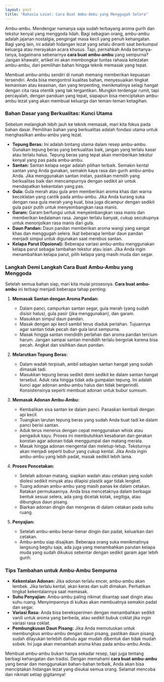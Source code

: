 ```yaml
---
layout: post
title: "Rahasia Lezat: Cara Buat Ambu-Ambu yang Menggugah Selera"
---
```


Ambu-ambu. Mendengar namanya saja sudah terbayang aroma gurih dan tekstur kenyal yang menggoda lidah. Bagi sebagian orang, ambu-ambu adalah jajanan nostalgia, pengingat masa kecil yang penuh kehangatan. Bagi yang lain, ini adalah hidangan lezat yang selalu dinanti saat berkumpul keluarga atau merayakan acara khusus. Tapi, pernahkah Anda bertanya-tanya, bagaimana sebenarnya **cara buat ambu-ambu** yang sempurna? Jangan khawatir, artikel ini akan membongkar tuntas rahasia kelezatan ambu-ambu, dari pemilihan bahan hingga teknik memasak yang tepat.

Membuat ambu-ambu sendiri di rumah memang memberikan kepuasan tersendiri. Anda bisa mengontrol kualitas bahan, menyesuaikan tingkat kemanisan atau keasinan, dan yang terpenting, menikmatinya selagi hangat dengan cita rasa otentik yang tak tergantikan. Mungkin terdengar rumit, tapi percayalah, dengan panduan yang tepat, siapapun bisa menciptakan ambu-ambu lezat yang akan membuat keluarga dan teman-teman ketagihan.

### Bahan Dasar yang Berkualitas: Kunci Utama

Sebelum melangkah lebih jauh ke teknik memasak, mari kita fokus pada bahan dasar. Pemilihan bahan yang berkualitas adalah fondasi utama untuk menghasilkan ambu-ambu yang lezat.

*   **Tepung Beras:** Ini adalah bintang utama dalam resep ambu-ambu. Gunakan tepung beras yang berkualitas baik, jangan yang terlalu kasar atau terlalu halus. Tepung beras yang tepat akan memberikan tekstur kenyal yang pas pada ambu-ambu.
*   **Santan:** Santan kelapa segar adalah pilihan terbaik. Semakin kental santan yang Anda gunakan, semakin kaya rasa dan gurih ambu-ambu Anda. Jika menggunakan santan instan, pastikan memilih yang berkualitas baik dan mencampurnya dengan sedikit air untuk mendapatkan kekentalan yang pas.
*   **Gula:** Gula merah atau gula aren memberikan aroma khas dan warna kecoklatan yang cantik pada ambu-ambu. Jika Anda kurang suka dengan rasa gula merah yang kuat, bisa juga dicampur dengan sedikit gula pasir putih untuk menyeimbangkan rasa manis.
*   **Garam:** Garam berfungsi untuk menyeimbangkan rasa manis dan memberikan kedalaman rasa. Jangan terlalu banyak, cukup secukupnya untuk menonjolkan rasa manis dari gula.
*   **Daun Pandan:** Daun pandan memberikan aroma wangi yang sangat khas dan menggugah selera. Ikat beberapa lembar daun pandan menjadi simpul untuk digunakan saat merebus santan.
*   **Kelapa Parut (Opsional):** Beberapa variasi ambu-ambu menggunakan kelapa parut sebagai tambahan tekstur atau isian. Jika Anda ingin menambahkan kelapa parut, pilih kelapa yang masih muda dan segar.

### Langkah Demi Langkah Cara Buat Ambu-Ambu yang Menggoda

Setelah semua bahan siap, mari kita mulai prosesnya. **Cara buat ambu-ambu** ini terbagi menjadi beberapa tahap penting:

1.  **Memasak Santan dengan Aroma Pandan:**
    *   Dalam panci, campurkan santan segar, gula merah (yang sudah disisir halus), gula pasir (jika menggunakan), dan garam.
    *   Masukkan simpul daun pandan.
    *   Masak dengan api kecil sambil terus diaduk perlahan. Tujuannya agar santan tidak pecah dan gula larut sempurna.
    *   Masak hingga santan mendidih perlahan dan aroma pandan tercium harum. Jangan sampai santan mendidih terlalu bergolak karena bisa pecah. Angkat dan sisihkan daun pandan.

2.  **Melarutkan Tepung Beras:**
    *   Dalam wadah terpisah, ambil sebagian santan hangat yang sudah dimasak tadi.
    *   Masukkan tepung beras sedikit demi sedikit ke dalam santan hangat tersebut. Aduk rata hingga tidak ada gumpalan tepung. Ini adalah kunci agar adonan ambu-ambu halus dan tidak bergerindil. Konsistensinya seperti membuat adonan untuk bubur sumsum.

3.  **Memasak Adonan Ambu-Ambu:**
    *   Kembalikan sisa santan ke dalam panci. Panaskan kembali dengan api kecil.
    *   Tuangkan larutan tepung beras yang sudah Anda buat tadi ke dalam panci berisi santan.
    *   Aduk terus menerus dengan cepat menggunakan whisk atau pengaduk kayu. Proses ini membutuhkan kesabaran dan gerakan konstan agar adonan tidak menggumpal dan matang merata.
    *   Masak hingga adonan mengental dan meletup-letup. Teksturnya akan menjadi seperti bubur yang cukup kental. Jika Anda ingin ambu-ambu yang lebih padat, masak sedikit lebih lama.

4.  **Proses Pencetakan:**
    *   Setelah adonan matang, siapkan wadah atau cetakan yang sudah diolesi sedikit minyak atau dilapisi plastik agar tidak lengket.
    *   Tuang adonan ambu-ambu yang masih panas ke dalam cetakan. Ratakan permukaannya. Anda bisa mencetaknya dalam berbagai bentuk sesuai selera, ada yang dicetak kotak, segitiga, atau dibungkus daun pisang.
    *   Biarkan adonan dingin dan mengeras di dalam cetakan pada suhu ruang.

5.  **Penyajian:**
    *   Setelah ambu-ambu benar-benar dingin dan padat, keluarkan dari cetakan.
    *   Ambu-ambu siap disajikan. Beberapa orang suka menikmatinya langsung begitu saja, ada juga yang menambahkan parutan kelapa muda yang sudah dikukus sebentar dengan sedikit garam agar lebih gurih.

### Tips Tambahan untuk Ambu-Ambu Sempurna

*   **Kekentalan Adonan:** Jika adonan terlalu encer, ambu-ambu akan lembek. Jika terlalu kental, akan keras dan sulit dimakan. Perhatikan tingkat kekentalannya saat memasak.
*   **Suhu Penyajian:** Ambu-ambu paling nikmat disantap saat dingin atau suhu ruang. Menyimpannya di kulkas akan membuatnya semakin padat dan segar.
*   **Variasi Rasa:** Anda bisa bereksperimen dengan menambahkan sedikit vanili untuk aroma yang berbeda, atau sedikit bubuk coklat jika ingin variasi rasa coklat.
*   **Pembungkusan Daun Pisang:** Jika Anda memutuskan untuk membungkus ambu-ambu dengan daun pisang, pastikan daun pisang sudah dilayukan terlebih dahulu agar mudah dibentuk dan tidak mudah sobek. Ini juga akan menambah aroma khas pada ambu-ambu Anda.

Membuat ambu-ambu bukan hanya sekadar resep, tapi juga tentang berbagi kehangatan dan tradisi. Dengan memahami **cara buat ambu-ambu** yang benar dan menggunakan bahan-bahan terbaik, Anda akan bisa menciptakan hidangan lezat yang disukai semua orang. Selamat mencoba dan nikmati setiap gigitannya!
